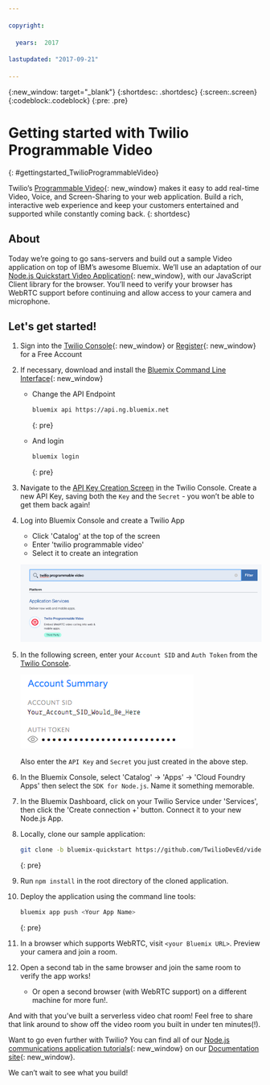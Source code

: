 ```yaml
---

copyright:

  years:  2017

lastupdated: "2017-09-21"

---
```


{:new_window: target="_blank"}
{:shortdesc: .shortdesc}
{:screen:.screen}
{:codeblock:.codeblock}
{:pre: .pre}

# Getting started with Twilio Programmable Video
{: #gettingstarted_TwilioProgrammableVideo}

Twilio’s [Programmable Video](https://www.twilio.com/video){: new_window} makes
it easy to add real-time Video, Voice, and Screen-Sharing to your web
application. Build a rich, interactive web experience and keep your customers
entertained and supported while constantly coming back.
{: shortdesc}

## About

Today we’re going to go sans-servers and build out a sample Video application
on top of IBM’s awesome Bluemix. We’ll use an adaptation of our
[Node.js Quickstart Video Application](https://www.twilio.com/docs/api/video/quickstart-sample-apps){: new_window},
with our JavaScript Client library for the browser. You’ll need to verify
your browser has WebRTC support before continuing and allow access to your
camera and microphone.

## Let's get started!

1. Sign into the [Twilio Console](https://www.twilio.com/console){: new_window}
   or [Register](https://www.twilio.com/try-twilio){: new_window} for a Free
   Account

1. If necessary, download and install the [Bluemix Command Line Interface](https://console.bluemix.net/docs/starters/install_cli.html){: new_window}
   - Change the API Endpoint
     ```bash
     bluemix api https://api.ng.bluemix.net
     ```
     {: pre}

   - And login
     ```bash
     bluemix login
     ```
     {: pre}

1. Navigate to the [API Key Creation Screen](https://www.twilio.com/console/video/runtime/api-keys)
   in the Twilio Console. Create a new API Key, saving both the `Key` and the
   `Secret` - you won’t be able to get them back again!

1. Log into Bluemix Console and create a Twilio App

   - Click 'Catalog' at the top of the screen
   - Enter 'twilio programmable video'
   - Select it to create an integration

   ![Twilio app from Bluemix catalog](images/03-create-twilio-app.png)

1. In the following screen, enter your `Account SID` and `Auth Token` from the
   [Twilio Console](https://www.twilio.com/console).

   ![Configure your Twilio Credentials](images/02-twilio-credentials.png)

   Also enter the `API Key` and `Secret` you just created in the above step.

1. In the Bluemix Console, select 'Catalog' -> 'Apps' -> 'Cloud Foundry Apps'
   then select the `SDK for Node.js`. Name it something memorable.

1. In the Bluemix Dashboard, click on your Twilio Service under 'Services',
   then click the 'Create connection +' button. Connect it to your new Node.js
   App.

1. Locally, clone our sample application:

   ```bash
   git clone -b bluemix-quickstart https://github.com/TwilioDevEd/video-quickstart-js
   ```
   {: pre}

1. Run `npm install` in the root directory of the cloned application.

1. Deploy the application using the command line tools:

   ```bash
   bluemix app push <Your App Name>
   ```
   {: pre}

1. In a browser which supports WebRTC, visit `<your Bluemix URL>`. Preview
   your camera and join a room.

1. Open a second tab in the same browser and join the same room to verify the
   app works!
   - Or open a second browser (with WebRTC support) on a different machine for
     more fun!.

And with that you’ve built a serverless video chat room!  Feel free to share
that link around to show off the video room you built in under ten minutes(!).

Want to go even further with Twilio? You can find all of our [Node.js
communications application tutorials](https://www.twilio.com/docs/tutorials?filter-language=node&order_by=-popularity_rank){: new_window} on our [Documentation site](https://www.twilio.com/docs/){: new_window}.


We can’t wait to see what you build!
